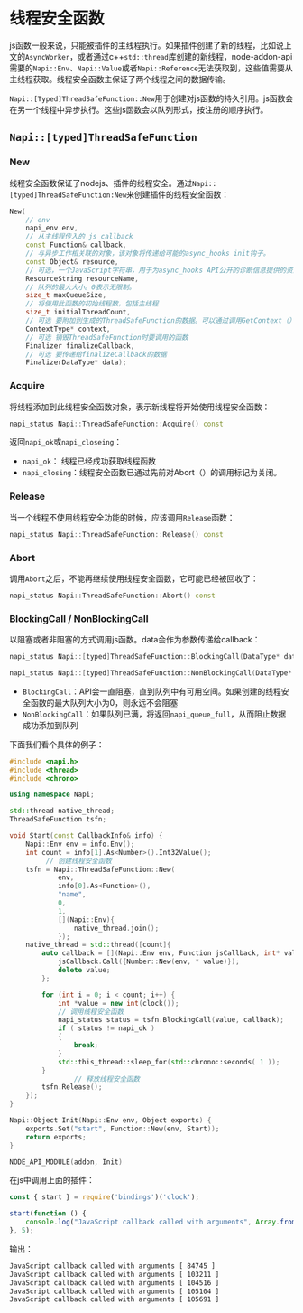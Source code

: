 # 线程安全函数

js函数一般来说，只能被插件的主线程执行。如果插件创建了新的线程，比如说上文的`AsyncWorker`，或者通过c++`std::thread`库创建的新线程，node-addon-api需要的`Napi::Env`、`Napi::Value`或者`Napi::Reference`无法获取到，这些值需要从主线程获取。线程安全函数主保证了两个线程之间的数据传输。

`Napi::[Typed]ThreadSafeFunction::New`用于创建对js函数的持久引用。js函数会在另一个线程中异步执行。这些js函数会以队列形式，按注册的顺序执行。

## `Napi::[typed]ThreadSafeFunction`

### New

线程安全函数保证了nodejs、插件的线程安全。通过`Napi::[typed]ThreadSafeFunction:New`来创建插件的线程安全函数：

```c++
New(
    // env
    napi_env env,
    // 从主线程传入的 js callback
    const Function& callback,
    // 与异步工作相关联的对象，该对象将传递给可能的async_hooks init钩子。
    const Object& resource,
    // 可选，一个JavaScript字符串，用于为async_hooks API公开的诊断信息提供的资源类型提供标识符。
    ResourceString resourceName,
    // 队列的最大大小。0表示无限制。
    size_t maxQueueSize,
    // 将使用此函数的初始线程数，包括主线程
    size_t initialThreadCount,
    // 可选 要附加到生成的ThreadSafeFunction的数据。可以通过调用GetContext（）来检索它
    ContextType* context,
    // 可选 销毁ThreadSafeFunction时要调用的函数
    Finalizer finalizeCallback,
    // 可选 要传递给finalizeCallback的数据
    FinalizerDataType* data);
```

### Acquire

将线程添加到此线程安全函数对象，表示新线程将开始使用线程安全函数：

```c++
napi_status Napi::ThreadSafeFunction::Acquire() const
```

返回`napi_ok`或`napi_closeing`：

- `napi_ok`： 线程已经成功获取线程函数
- `napi_closing`：线程安全函数已通过先前对Abort（）的调用标记为关闭。

### Release

当一个线程不使用线程安全功能的时候，应该调用`Release`函数：

```c++
napi_status Napi::ThreadSafeFunction::Release() const
```

### Abort

调用`Abort`之后，不能再继续使用线程安全函数，它可能已经被回收了：

```c++
napi_status Napi::ThreadSafeFunction::Abort() const
```

### BlockingCall / NonBlockingCall

以阻塞或者非阻塞的方式调用js函数。data会作为参数传递给callback：

```c++
napi_status Napi::[typed]ThreadSafeFunction::BlockingCall(DataType* data, Callback callback) const

napi_status Napi::[typed]ThreadSafeFunction::NonBlockingCall(DataType* data, Callback callback) const
```

- `BlockingCall`：API会一直阻塞，直到队列中有可用空间。如果创建的线程安全函数的最大队列大小为0，则永远不会阻塞
- `NonBlockingCall`：如果队列已满，将返回`napi_queue_full`，从而阻止数据成功添加到队列

下面我们看个具体的例子：

```c++
#include <napi.h>
#include <thread>
#include <chrono>

using namespace Napi;

std::thread native_thread;
ThreadSafeFunction tsfn;

void Start(const CallbackInfo& info) {
    Napi::Env env = info.Env();
    int count = info[1].As<Number>().Int32Value();
         // 创建线程安全函数
    tsfn = Napi::ThreadSafeFunction::New(
            env,
            info[0].As<Function>(),
            "name",
            0,
            1,
            [](Napi::Env){
                native_thread.join();
            });
    native_thread = std::thread([count]{
        auto callback = [](Napi::Env env, Function jsCallback, int* value) {
            jsCallback.Call({Number::New(env, * value)});
            delete value;
        };

        for (int i = 0; i < count; i++) {
            int *value = new int(clock());
            // 调用线程安全函数
            napi_status status = tsfn.BlockingCall(value, callback);
            if ( status != napi_ok )
            {
                break;
            }
            std::this_thread::sleep_for(std::chrono::seconds( 1 ));
        }
                // 释放线程安全函数
        tsfn.Release();
    });
}

Napi::Object Init(Napi::Env env, Object exports) {
    exports.Set("start", Function::New(env, Start));
    return exports;
}

NODE_API_MODULE(addon, Init)
```

在js中调用上面的插件：

```js
const { start } = require('bindings')('clock');

start(function () {
    console.log("JavaScript callback called with arguments", Array.from(arguments));
}, 5);
```

输出：

```bash
JavaScript callback called with arguments [ 84745 ]
JavaScript callback called with arguments [ 103211 ]
JavaScript callback called with arguments [ 104516 ]
JavaScript callback called with arguments [ 105104 ]
JavaScript callback called with arguments [ 105691 ]
```
